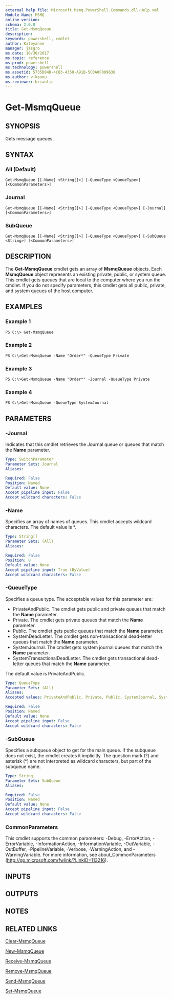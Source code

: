 ```yaml
---
external help file: Microsoft.Msmq.PowerShell.Commands.dll-Help.xml
Module Name: MSMQ
online version: 
schema: 2.0.0
title: Get-MsmqQueue
description: 
keywords: powershell, cmdlet
author: Kateyanne
manager: jasgro
ms.date: 10/30/2017
ms.topic: reference
ms.prod: powershell
ms.technology: powershell
ms.assetid: 5735D84D-4C83-4350-A91B-5C0A0F009638
ms.author: v-kaunu
ms.reviewer: brianlic
---
```


# Get-MsmqQueue

## SYNOPSIS
Gets message queues.

## SYNTAX

### All (Default)
```
Get-MsmqQueue [[-Name] <String[]>] [-QueueType <QueueType>] [<CommonParameters>]
```

### Journal
```
Get-MsmqQueue [[-Name] <String[]>] [-QueueType <QueueType>] [-Journal] [<CommonParameters>]
```

### SubQueue
```
Get-MsmqQueue [[-Name] <String[]>] [-QueueType <QueueType>] [-SubQueue <String>] [<CommonParameters>]
```

## DESCRIPTION
The **Get-MsmqQueue** cmdlet gets an array of **MsmqQueue** objects.
Each **MsmqQueue** object represents an existing private, public, or system queue.
This cmdlet gets queues that are local to the computer where you run the cmdlet.
If you do not specify parameters, this cmdlet gets all public, private, and system queues of the host computer.

## EXAMPLES

### Example 1
```
PS C:\> Get-MsmqQueue
```

### Example 2
```
PS C:\>Get-MsmqQueue -Name "Order*" -QueueType Private
```

### Example 3
```
PS C:\>Get-MsmqQueue -Name "Order*" -Journal -QueueType Private
```

### Example 4
```
PS C:\>Get-MsmqQueue -QueueType SystemJournal
```

## PARAMETERS

### -Journal
Indicates that this cmdlet retrieves the Journal queue or queues that match the **Name** parameter.

```yaml
Type: SwitchParameter
Parameter Sets: Journal
Aliases: 

Required: False
Position: Named
Default value: None
Accept pipeline input: False
Accept wildcard characters: False
```

### -Name
Specifies an array of names of queues.
This cmdlet accepts wildcard characters.
The default value is *.

```yaml
Type: String[]
Parameter Sets: (All)
Aliases: 

Required: False
Position: 0
Default value: None
Accept pipeline input: True (ByValue)
Accept wildcard characters: False
```

### -QueueType
Specifies a queue type.
The acceptable values for this parameter are:

- PrivateAndPublic.
The cmdlet gets public and private queues that match the **Name** parameter. 
- Private.
The cmdlet gets private queues that match the **Name** parameter. 
- Public.
The cmdlet gets public queues that match the **Name** parameter. 
- SystemDeadLetter.
The cmdlet gets non-transactional dead-letter queues that match the **Name** parameter. 
- SystemJournal.
The cmdlet gets system journal queues that match the **Name** parameter. 
- SystemTransactionalDeadLetter.
The cmdlet gets transactional dead-letter queues that match the **Name** parameter. 

The default value is PrivateAndPublic.

```yaml
Type: QueueType
Parameter Sets: (All)
Aliases: 
Accepted values: PrivateAndPublic, Private, Public, SystemJournal, SystemDeadLetter, SystemTransactionalDeadLetter

Required: False
Position: Named
Default value: None
Accept pipeline input: False
Accept wildcard characters: False
```

### -SubQueue
Specifies a subqueue object to get for the main queue.
If the subqueue does not exist, the cmdlet creates it implicitly.
The question mark (?) and asterisk (*) are not interpreted as wildcard characters, but part of the subqueue name.

```yaml
Type: String
Parameter Sets: SubQueue
Aliases: 

Required: False
Position: Named
Default value: None
Accept pipeline input: False
Accept wildcard characters: False
```

### CommonParameters
This cmdlet supports the common parameters: -Debug, -ErrorAction, -ErrorVariable, -InformationAction, -InformationVariable, -OutVariable, -OutBuffer, -PipelineVariable, -Verbose, -WarningAction, and -WarningVariable. For more information, see about_CommonParameters (http://go.microsoft.com/fwlink/?LinkID=113216).

## INPUTS

## OUTPUTS

## NOTES

## RELATED LINKS

[Clear-MsmqQueue](./Clear-MSMQQueue.md)

[New-MsmqQueue](./New-MsmqQueue.md)

[Receive-MsmqQueue](./Receive-MsmqQueue.md)

[Remove-MsmqQueue](./Remove-MsmqQueue.md)

[Send-MsmqQueue](./Send-MsmqQueue.md)

[Set-MsmqQueue](./Set-MsmqQueue.md)

